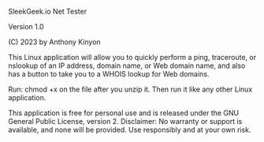 SleekGeek.io Net Tester

Version 1.0

(C) 2023 by Anthony Kinyon

This Linux application will allow you to quickly perform a ping, traceroute, or nslookup of an IP address, domain name, or Web domain name, and also has a button to take you to a WHOIS lookup for Web domains.

Run:  chmod +x on the file after you unzip it. Then run it like any other Linux application.

This application is free for personal use and is released under the GNU General Public License, version 2. 
Disclaimer: No warranty or support is available, and none will be provided. Use responsibly and at your own risk.
